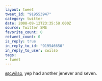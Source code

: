 ```yaml
---
layout: tweet
tweet_id: "919553947"
category: twitter
date: 2008-09-12T23:35:58.000Z
source: Twitter SMS
favorite_count: 0
retweet_count: 0
is_reply: true
in_reply_to_id: "919546650"
in_reply_to_user: cwilso
tags:
- tweet
---
```


[@cwilso](https://twitter.com/@cwilso), yep had another jenever and seven.
